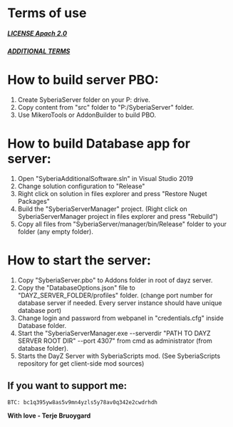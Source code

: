 # Terms of use
##### [LICENSE Apach 2.0](LICENSE)
##### [ADDITIONAL TERMS](NOTICE)

# How to build server PBO:
1. Create SyberiaServer folder on your P: drive.
2. Copy content from "src" folder to "P:/SyberiaServer" folder.
3. Use MikeroTools or AddonBuilder to build PBO.

# How to build Database app for server:
1. Open "SyberiaAdditionalSoftware.sln" in Visual Studio 2019
2. Change solution configuration to "Release"
3. Right click on solution in files explorer and press "Restore Nuget Packages"
4. Build the "SyberiaServerManager" project. (Right click on SyberiaServerManager project in files explorer and press "Rebuild")
5. Copy all files from "SyberiaServer/manager/bin/Release" folder to your folder (any empty folder).

# How to start the server:
1. Copy "SyberiaServer.pbo" to Addons folder in root of dayz server.
2. Copy the "DatabaseOptions.json" file to "DAYZ_SERVER_FOLDER/profiles" folder. (change port number for database server if needed. Every server instance should have unique database port)
3. Change login and password from webpanel in "credentials.cfg" inside Database folder.
4. Start the "SyberiaServerManager.exe --serverdir "PATH TO DAYZ SERVER ROOT DIR" --port 4307" from cmd as administrator (from database folder).
5. Starts the DayZ Server with SyberiaScripts mod. (See SyberiaScripts repository for get client-side mod sources)


## If you want to support me:
```
BTC: bc1q395yw8as5v9mn4yzls5y78av0q342e2cwdrhdh 
```

**With love - Terje Bruoygard**
